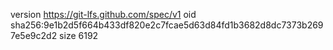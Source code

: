 version https://git-lfs.github.com/spec/v1
oid sha256:9e1b2d5f664b433df820e2c7fcae5d63d84fd1b3682d8dc7373b2697e5e9c2d2
size 6192
